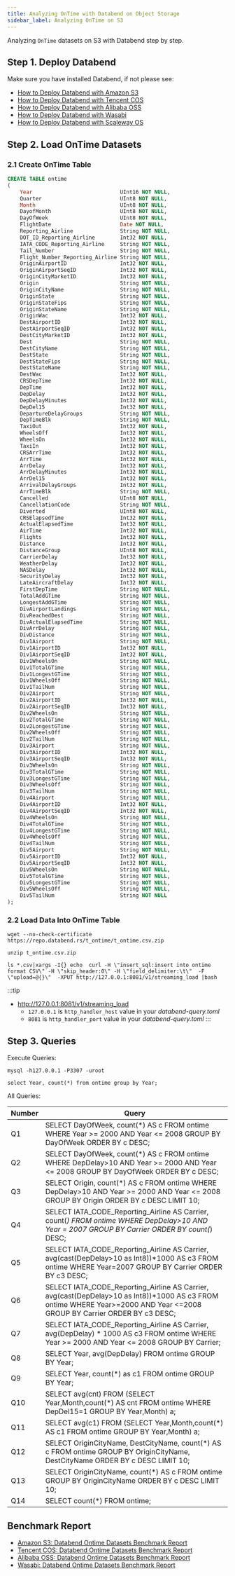```yaml
---
title: Analyzing OnTime with Databend on Object Storage
sidebar_label: Analyzing OnTime on S3
---
```


Analyzing `OnTime` datasets on S3 with Databend step by step.

## Step 1. Deploy Databend

Make sure you have installed Databend, if not please see:

* [How to Deploy Databend with Amazon S3](../01-deploy/01-s3.md)
* [How to Deploy Databend with Tencent COS](../01-deploy/02-cos.md)
* [How to Deploy Databend with Alibaba OSS](../01-deploy/03-oss.md)
* [How to Deploy Databend with Wasabi](../01-deploy/05-wasabi.md)
* [How to Deploy Databend with Scaleway OS](../01-deploy/06-scw.md)

## Step 2. Load OnTime Datasets

### 2.1 Create OnTime Table

```sql
CREATE TABLE ontime
(
    Year                            UInt16 NOT NULL,
    Quarter                         UInt8 NOT NULL,
    Month                           UInt8 NOT NULL,
    DayofMonth                      UInt8 NOT NULL,
    DayOfWeek                       UInt8 NOT NULL,
    FlightDate                      Date NOT NULL,
    Reporting_Airline               String NOT NULL,
    DOT_ID_Reporting_Airline        Int32 NOT NULL,
    IATA_CODE_Reporting_Airline     String NOT NULL,
    Tail_Number                     String NOT NULL,
    Flight_Number_Reporting_Airline String NOT NULL,
    OriginAirportID                 Int32 NOT NULL,
    OriginAirportSeqID              Int32 NOT NULL,
    OriginCityMarketID              Int32 NOT NULL,
    Origin                          String NOT NULL,
    OriginCityName                  String NOT NULL,
    OriginState                     String NOT NULL,
    OriginStateFips                 String NOT NULL,
    OriginStateName                 String NOT NULL,
    OriginWac                       Int32 NOT NULL,
    DestAirportID                   Int32 NOT NULL,
    DestAirportSeqID                Int32 NOT NULL,
    DestCityMarketID                Int32 NOT NULL,
    Dest                            String NOT NULL,
    DestCityName                    String NOT NULL,
    DestState                       String NOT NULL,
    DestStateFips                   String NOT NULL,
    DestStateName                   String NOT NULL,
    DestWac                         Int32 NOT NULL,
    CRSDepTime                      Int32 NOT NULL,
    DepTime                         Int32 NOT NULL,
    DepDelay                        Int32 NOT NULL,
    DepDelayMinutes                 Int32 NOT NULL,
    DepDel15                        Int32 NOT NULL,
    DepartureDelayGroups            String NOT NULL,
    DepTimeBlk                      String NOT NULL,
    TaxiOut                         Int32 NOT NULL,
    WheelsOff                       Int32 NOT NULL,
    WheelsOn                        Int32 NOT NULL,
    TaxiIn                          Int32 NOT NULL,
    CRSArrTime                      Int32 NOT NULL,
    ArrTime                         Int32 NOT NULL,
    ArrDelay                        Int32 NOT NULL,
    ArrDelayMinutes                 Int32 NOT NULL,
    ArrDel15                        Int32 NOT NULL,
    ArrivalDelayGroups              Int32 NOT NULL,
    ArrTimeBlk                      String NOT NULL,
    Cancelled                       UInt8 NOT NULL,
    CancellationCode                String NOT NULL,
    Diverted                        UInt8 NOT NULL,
    CRSElapsedTime                  Int32 NOT NULL,
    ActualElapsedTime               Int32 NOT NULL,
    AirTime                         Int32 NOT NULL,
    Flights                         Int32 NOT NULL,
    Distance                        Int32 NOT NULL,
    DistanceGroup                   UInt8 NOT NULL,
    CarrierDelay                    Int32 NOT NULL,
    WeatherDelay                    Int32 NOT NULL,
    NASDelay                        Int32 NOT NULL,
    SecurityDelay                   Int32 NOT NULL,
    LateAircraftDelay               Int32 NOT NULL,
    FirstDepTime                    String NOT NULL,
    TotalAddGTime                   String NOT NULL,
    LongestAddGTime                 String NOT NULL,
    DivAirportLandings              String NOT NULL,
    DivReachedDest                  String NOT NULL,
    DivActualElapsedTime            String NOT NULL,
    DivArrDelay                     String NOT NULL,
    DivDistance                     String NOT NULL,
    Div1Airport                     String NOT NULL,
    Div1AirportID                   Int32 NOT NULL,
    Div1AirportSeqID                Int32 NOT NULL,
    Div1WheelsOn                    String NOT NULL,
    Div1TotalGTime                  String NOT NULL,
    Div1LongestGTime                String NOT NULL,
    Div1WheelsOff                   String NOT NULL,
    Div1TailNum                     String NOT NULL,
    Div2Airport                     String NOT NULL,
    Div2AirportID                   Int32 NOT NULL,
    Div2AirportSeqID                Int32 NOT NULL,
    Div2WheelsOn                    String NOT NULL,
    Div2TotalGTime                  String NOT NULL,
    Div2LongestGTime                String NOT NULL,
    Div2WheelsOff                   String NOT NULL,
    Div2TailNum                     String NOT NULL,
    Div3Airport                     String NOT NULL,
    Div3AirportID                   Int32 NOT NULL,
    Div3AirportSeqID                Int32 NOT NULL,
    Div3WheelsOn                    String NOT NULL,
    Div3TotalGTime                  String NOT NULL,
    Div3LongestGTime                String NOT NULL,
    Div3WheelsOff                   String NOT NULL,
    Div3TailNum                     String NOT NULL,
    Div4Airport                     String NOT NULL,
    Div4AirportID                   Int32 NOT NULL,
    Div4AirportSeqID                Int32 NOT NULL,
    Div4WheelsOn                    String NOT NULL,
    Div4TotalGTime                  String NOT NULL,
    Div4LongestGTime                String NOT NULL,
    Div4WheelsOff                   String NOT NULL,
    Div4TailNum                     String NOT NULL,
    Div5Airport                     String NOT NULL,
    Div5AirportID                   Int32 NOT NULL,
    Div5AirportSeqID                Int32 NOT NULL,
    Div5WheelsOn                    String NOT NULL,
    Div5TotalGTime                  String NOT NULL,
    Div5LongestGTime                String NOT NULL,
    Div5WheelsOff                   String NOT NULL,
    Div5TailNum                     String NOT NULL
);
```

### 2.2 Load Data Into OnTime Table

```shell title='t_ontime.csv.zip'
wget --no-check-certificate https://repo.databend.rs/t_ontime/t_ontime.csv.zip
```

```shell title='Unzip'
unzip t_ontime.csv.zip
```

```shell title='Load CSV files into Databend'
ls *.csv|xargs -I{} echo  curl -H \"insert_sql:insert into ontime format CSV\" -H \"skip_header:0\" -H \"field_delimiter:\t\"  -F  \"upload=@{}\"  -XPUT http://127.0.0.1:8081/v1/streaming_load |bash
```

:::tip

* http://127.0.0.1:8081/v1/streaming_load
    * `127.0.0.1` is `http_handler_host` value in your *databend-query.toml*
    * `8081` is `http_handler_port` value in your *databend-query.toml*
:::



## Step 3. Queries

Execute Queries:

```shell title='mysql'
mysql -h127.0.0.1 -P3307 -uroot
```
```shell
select Year, count(*) from ontime group by Year;
```

All Queries:

| Number      | Query |
| ----------- | ----------- |
| Q1   |SELECT DayOfWeek, count(*) AS c FROM ontime WHERE Year >= 2000 AND Year <= 2008 GROUP BY DayOfWeek ORDER BY c DESC;       |
| Q2   |SELECT DayOfWeek, count(*) AS c FROM ontime WHERE DepDelay>10 AND Year >= 2000 AND Year <= 2008 GROUP BY DayOfWeek ORDER BY c DESC;    |
| Q3   |SELECT Origin, count(*) AS c FROM ontime WHERE DepDelay>10 AND Year >= 2000 AND Year <= 2008 GROUP BY Origin ORDER BY c DESC LIMIT 10;   |
| Q4   |SELECT IATA_CODE_Reporting_Airline AS Carrier, count(*) FROM ontime WHERE DepDelay>10 AND Year = 2007 GROUP BY Carrier ORDER BY count(*) DESC;      |
| Q5   |SELECT IATA_CODE_Reporting_Airline AS Carrier, avg(cast(DepDelay>10 as Int8))*1000 AS c3 FROM ontime WHERE Year=2007 GROUP BY Carrier ORDER BY c3 DESC;|
| Q6   |SELECT IATA_CODE_Reporting_Airline AS Carrier, avg(cast(DepDelay>10 as Int8))*1000 AS c3 FROM ontime WHERE Year>=2000 AND Year <=2008 GROUP BY Carrier ORDER BY c3 DESC;|
| Q7   |SELECT IATA_CODE_Reporting_Airline AS Carrier, avg(DepDelay) * 1000 AS c3 FROM ontime WHERE Year >= 2000 AND Year <= 2008 GROUP BY Carrier; |
| Q8   |SELECT Year, avg(DepDelay) FROM ontime GROUP BY Year;      |
| Q9   |SELECT Year, count(*) as c1 FROM ontime GROUP BY Year;      |
| Q10  |SELECT avg(cnt) FROM (SELECT Year,Month,count(*) AS cnt FROM ontime WHERE DepDel15=1 GROUP BY Year,Month) a;      |
| Q11  |SELECT avg(c1) FROM (SELECT Year,Month,count(*) AS c1 FROM ontime GROUP BY Year,Month) a;      |
| Q12  |SELECT OriginCityName, DestCityName, count(*) AS c FROM ontime GROUP BY OriginCityName, DestCityName ORDER BY c DESC LIMIT 10;     |
| Q13  |SELECT OriginCityName, count(*) AS c FROM ontime GROUP BY OriginCityName ORDER BY c DESC LIMIT 10;      |
| Q14  |SELECT count(*) FROM ontime;     |


## Benchmark Report

* [Amazon S3: Databend Ontime Datasets Benchmark Report](../07-performance/02-ec2-s3-performance.md)
* [Tencent COS: Databend Ontime Datasets Benchmark Report](../07-performance/03-cvm-cos-performance.md)
* [Alibaba OSS: Databend Ontime Datasets Benchmark Report](../07-performance/04-ecs-oss-performance.md)
* [Wasabi: Databend Ontime Datasets Benchmark Report](../07-performance/06-ec2-wasabi-performance.md)
